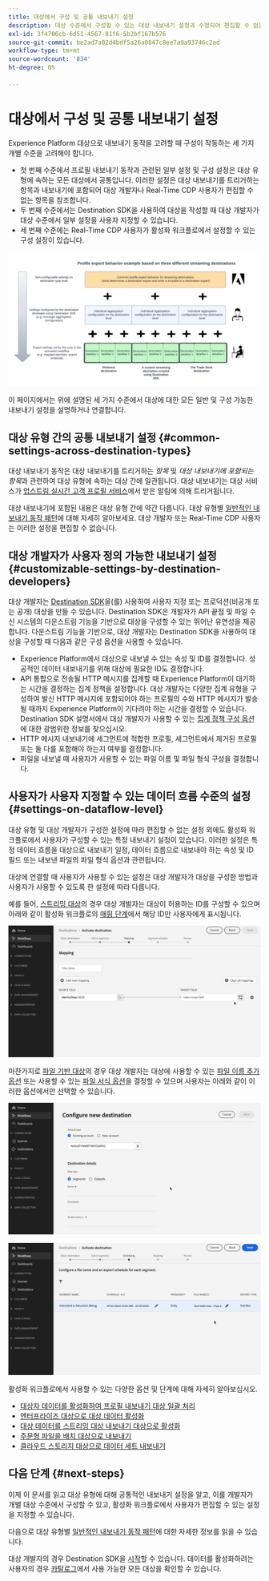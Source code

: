 ```yaml
---
title: 대상에서 구성 및 공통 내보내기 설정
description: 대상 수준에서 구성할 수 있는 대상 내보내기 설정과 수정되어 편집할 수 없는 대상을 알아봅니다.
exl-id: 3f4706cb-6d51-4567-81f6-5b2bf167b576
source-git-commit: be2ad7a02d4bdf5a26a0847c8ee7a9a93746c2ad
workflow-type: tm+mt
source-wordcount: '834'
ht-degree: 0%

---
```


# 대상에서 구성 및 공통 내보내기 설정

Experience Platform 대상으로 내보내기 동작을 고려할 때 구성이 작동하는 세 가지 개별 수준을 고려해야 합니다.

* 첫 번째 수준에서 프로필 내보내기 동작과 관련된 일부 설정 및 구성 설정은 대상 유형에 속하는 모든 대상에서 공통입니다. 이러한 설정은 대상 내보내기를 트리거하는 항목과 내보내기에 포함되어 대상 개발자나 Real-Time CDP 사용자가 편집할 수 없는 항목을 참조합니다.
* 두 번째 수준에서는 Destination SDK을 사용하여 대상을 작성할 때 대상 개발자가 대상 수준에서 일부 설정을 사용자 지정할 수 있습니다.
* 세 번째 수준에는 Real-Time CDP 사용자가 활성화 워크플로에서 설정할 수 있는 구성 설정이 있습니다.

![대상에 대한 일반 내보내기 설정과 구성 가능한 내보내기 설정 간의 상호 작용을 보여 주는 다이어그램](/help/destinations/assets/how-destinations-work/profile-export-behavior-diagram.png)

이 페이지에서는 위에 설명된 세 가지 수준에서 대상에 대한 모든 일반 및 구성 가능한 내보내기 설정을 설명하거나 연결합니다.

## 대상 유형 간의 공통 내보내기 설정 {#common-settings-across-destination-types}

대상 내보내기 동작은 대상 내보내기를 트리거하는 *항목* 및 *대상 내보내기에 포함되는 항목*&#x200B;과 관련하여 대상 유형에 속하는 대상 간에 일관됩니다. 대상 내보내기는 대상 서비스가 [업스트림 실시간 고객 프로필 서비스](https://experienceleague.adobe.com/docs/blueprints-learn/architecture/architecture-overview/platform-applications.html?lang=ko#adobe-experience-platform-%26-applications-detailed-architecture-diagram)에서 받은 알림에 의해 트리거됩니다.

대상 내보내기에 포함된 내용은 대상 유형 간에 약간 다릅니다. 대상 유형별 [일반적인 내보내기 동작 패턴](/help/destinations/how-destinations-work/profile-export-behavior.md)에 대해 자세히 알아보세요. 대상 개발자 또는 Real-Time CDP 사용자는 이러한 설정을 편집할 수 없습니다.

## 대상 개발자가 사용자 정의 가능한 내보내기 설정 {#customizable-settings-by-destination-developers}

대상 개발자는 [Destination SDK](/help/destinations/destination-sdk/overview.md)을(를) 사용하여 사용자 지정 또는 프로덕션(비공개 또는 공개) 대상을 만들 수 있습니다. Destination SDK은 개발자가 API 끝점 및 파일 수신 시스템의 다운스트림 기능을 기반으로 대상을 구성할 수 있는 뛰어난 유연성을 제공합니다. 다운스트림 기능을 기반으로, 대상 개발자는 Destination SDK을 사용하여 대상을 구성할 때 다음과 같은 구성 옵션을 사용할 수 있습니다.

* Experience Platform에서 대상으로 내보낼 수 있는 속성 및 ID를 결정합니다. 성공적인 데이터 내보내기를 위해 대상에 필요한 ID도 결정합니다.
* API 통합으로 전송될 HTTP 메시지를 집계할 때 Experience Platform이 대기하는 시간을 결정하는 집계 정책을 설정합니다. 대상 개발자는 다양한 집계 유형을 구성하여 발신 HTTP 메시지에 포함되어야 하는 프로필의 수와 HTTP 메시지가 발송될 때까지 Experience Platform이 기다려야 하는 시간을 결정할 수 있습니다. Destination SDK 설명서에서 대상 개발자가 사용할 수 있는 [집계 정책 구성 옵션](../destination-sdk/functionality/destination-configuration/aggregation-policy.md)에 대한 광범위한 정보를 찾으십시오.
* HTTP 메시지 내보내기에 세그먼트에 적합한 프로필, 세그먼트에서 제거된 프로필 또는 둘 다를 포함해야 하는지 여부를 결정합니다.
* 파일을 내보낼 때 사용자가 사용할 수 있는 파일 이름 및 파일 형식 구성을 결정합니다.

## 사용자가 사용자 지정할 수 있는 데이터 흐름 수준의 설정 {#settings-on-dataflow-level}

대상 유형 및 대상 개발자가 구성한 설정에 따라 편집할 수 없는 설정 외에도 활성화 워크플로에서 사용자가 구성할 수 있는 특정 내보내기 설정이 있습니다. 이러한 설정은 특정 데이터 흐름을 대상으로 내보내기 일정, 데이터 흐름으로 내보내야 하는 속성 및 ID 필드 또는 내보낸 파일의 파일 형식 옵션과 관련됩니다.

대상에 연결할 때 사용자가 사용할 수 있는 설정은 대상 개발자가 대상을 구성한 방법과 사용자가 사용할 수 있도록 한 설정에 따라 다릅니다.

예를 들어, [스트리밍 대상](/help/destinations/destination-types.md#streaming-destinations)의 경우 대상 개발자는 대상이 허용하는 ID를 구성할 수 있으며 아래와 같이 활성화 워크플로의 [매핑 단계](/help/destinations/ui/activate-segment-streaming-destinations.md#mapping)에서 해당 ID만 사용자에게 표시됩니다.

![활성화 워크플로의 매핑 단계에서 대상 필드에 대한 ID 선택의 화면 기록입니다.](/help/destinations/assets/how-destinations-work/identity-mapping-example.gif)

마찬가지로 [파일 기반 대상](/help/destinations/destination-types.md#file-based)의 경우 대상 개발자는 대상에 사용할 수 있는 [파일 이름 추가 옵션](/help/destinations/ui/activate-batch-profile-destinations.md#file-names) 또는 사용할 수 있는 [파일 서식 옵션](/help/destinations/destination-sdk/guides/batch/configure-file-formatting-options.md)을 결정할 수 있으며 사용자는 아래와 같이 이러한 옵션에서만 선택할 수 있습니다.

![파일 기반 대상에 연결할 때 파일 서식 지정 옵션의 화면 기록입니다.](/help/destinations/assets/how-destinations-work/file-formatting-options.gif)

![활성화 워크플로의 예약 단계에서 파일 이름 추가 옵션에 대한 화면 기록입니다.](/help/destinations/assets/how-destinations-work/filename-append-options.gif)

활성화 워크플로에서 사용할 수 있는 다양한 옵션 및 단계에 대해 자세히 알아보십시오.

* [대상자 데이터를 활성화하여 프로필 내보내기 대상 일괄 처리](/help/destinations/ui/activate-batch-profile-destinations.md)
* [엔터프라이즈 대상으로 대상 데이터 활성화](/help/destinations/ui/activate-streaming-profile-destinations.md)
* [대상 데이터를 스트리밍 대상 내보내기 대상으로 활성화](/help/destinations/ui/activate-segment-streaming-destinations.md)
* [주문형 파일을 배치 대상으로 내보내기](/help/destinations/ui/export-file-now.md)
* [클라우드 스토리지 대상으로 데이터 세트 내보내기](/help/destinations/ui/export-datasets.md)

## 다음 단계 {#next-steps}

이제 이 문서를 읽고 대상 유형에 대해 공통적인 내보내기 설정을 알고, 이를 개발자가 개별 대상 수준에서 구성할 수 있고, 활성화 워크플로에서 사용자가 편집할 수 있는 설정을 지정할 수 있습니다.

다음으로 대상 유형별 [일반적인 내보내기 동작 패턴](/help/destinations/how-destinations-work/profile-export-behavior.md)에 대한 자세한 정보를 읽을 수 있습니다.

대상 개발자의 경우 Destination SDK을 [시작](/help/destinations/destination-sdk/getting-started.md)할 수 있습니다. 데이터를 활성화하려는 사용자의 경우 [카탈로그](/help/destinations/catalog/overview.md)에서 사용 가능한 모든 대상을 확인할 수 있습니다.
